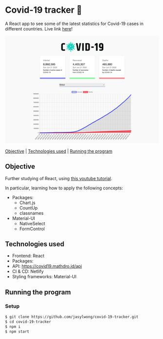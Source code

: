 # Covid-19 tracker 🦠

A React app to see some of the latest statistics for Covid-19 cases in different countries. Live link [here](https://covid-19-tracker-reactjs.netlify.app/)!

![screenshot](./covid-19-tracker_screenshot.png)

[Objective](#objective) | [Technologies used](#tech) | [Running the program](#running_the_program)

## <a name="objective">Objective</a>

Further studying of React, using [this youtube tutorial]().

In particular, learning how to apply the following concepts:
- Packages: 
  - Chart.js
  - CountUp
  - classnames
- Material-UI
  - NativeSelect
  - FormControl

## <a name="tech">Technologies used</a>

- Frontend: React
- Packages: 
- API: https://covid19.mathdro.id/api
- CI & CD: Netlify
- Styling frameworks: Material-UI

## <a name="running_the_program">Running the program</a>

### Setup
```
$ git clone https://github.com/jasylwong/covid-19-tracker.git
$ cd covid-19-tracker
$ npm i
$ npm start
```

